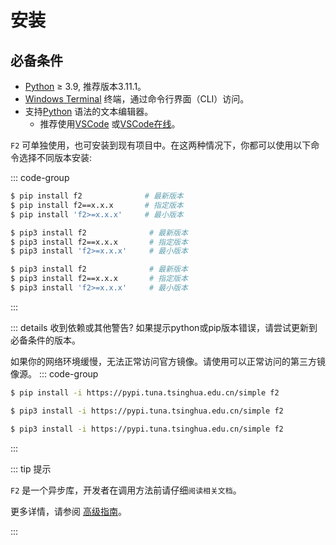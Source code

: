 # 安装

## 必备条件

- [Python](https://www.python.org/) ≥ 3.9, 推荐版本3.11.1。
- [Windows Terminal](https://aka.ms/terminal) 终端，通过命令行界面（CLI）访问。
- 支持[Python](https://en.wikipedia.org/wiki/python) 语法的文本编辑器。
  - 推荐使用[VSCode](https://code.visualstudio.com/) 或[VSCode在线](https://vscode.dev)。

`F2` 可单独使用，也可安装到现有项目中。在这两种情况下，你都可以使用以下命令选择不同版本安装:

::: code-group

```sh [Windows]
$ pip install f2              # 最新版本
$ pip install f2==x.x.x       # 指定版本
$ pip install 'f2>=x.x.x'     # 最小版本
```

```sh [Linux]
$ pip3 install f2              # 最新版本
$ pip3 install f2==x.x.x       # 指定版本
$ pip3 install 'f2>=x.x.x'     # 最小版本
```

```sh [MacOS]
$ pip3 install f2              # 最新版本
$ pip3 install f2==x.x.x       # 指定版本
$ pip3 install 'f2>=x.x.x'     # 最小版本
```
:::

::: details 收到依赖或其他警告?
如果提示python或pip版本错误，请尝试更新到必备条件的版本。

如果你的网络环境缓慢，无法正常访问官方镜像。请使用可以正常访问的第三方镜像源。
::: code-group

```sh [Windows]
$ pip install -i https://pypi.tuna.tsinghua.edu.cn/simple f2
```

```sh [Linux]
$ pip3 install -i https://pypi.tuna.tsinghua.edu.cn/simple f2
```

```sh [MacOS]
$ pip3 install -i https://pypi.tuna.tsinghua.edu.cn/simple f2
```
:::

::: tip 提示

`F2` 是一个异步库，开发者在调用方法前请仔细`阅读相关文档`。

更多详情，请参阅 [高级指南](./advance-guide)。

:::

